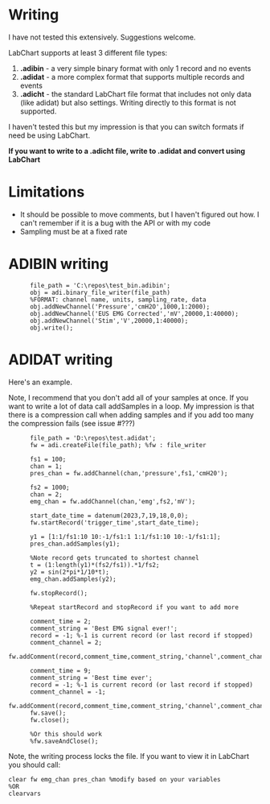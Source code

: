 # Writing 

I have not tested this extensively. Suggestions welcome.

LabChart supports at least 3 different file types:

1. **.adibin** - a very simple binary format with only 1 record and no events
2. **.adidat** - a more complex format that supports multiple records and events
3. **.adicht** - the standard LabChart file format that includes not only data (like adidat) but also settings. Writing directly to this format is not supported.

I haven't tested this but my impression is that you can switch formats if need be using LabChart.

**If you want to write to a .adicht file, write to .adidat and convert using LabChart**

# Limitations #

- It should be possible to move comments, but I haven't figured out how. I can't remember if it is a bug with the API or with my code
- Sampling must be at a fixed rate

# ADIBIN writing #

```
      file_path = 'C:\repos\test_bin.adibin';
      obj = adi.binary_file_writer(file_path)
      %FORMAT: channel name, units, sampling_rate, data
      obj.addNewChannel('Pressure','cmH2O',1000,1:2000);
      obj.addNewChannel('EUS EMG Corrected','mV',20000,1:40000);
      obj.addNewChannel('Stim','V',20000,1:40000);
      obj.write();
```

# ADIDAT writing #

Here's an example.

Note, I recommend that you don't add all of your samples at once. If you want to write a lot of data call addSamples in a loop. My impression is that there is a compression call when adding samples and if you add too many the compression fails (see issue #???)

```
      file_path = 'D:\repos\test.adidat';
      fw = adi.createFile(file_path); %fw : file_writer
    
      fs1 = 100;
      chan = 1;
      pres_chan = fw.addChannel(chan,'pressure',fs1,'cmH20');
    
      fs2 = 1000;
      chan = 2;
      emg_chan = fw.addChannel(chan,'emg',fs2,'mV');
    
      start_date_time = datenum(2023,7,19,18,0,0);
      fw.startRecord('trigger_time',start_date_time);
    
      y1 = [1:1/fs1:10 10:-1/fs1:1 1:1/fs1:10 10:-1/fs1:1];
      pres_chan.addSamples(y1);
      
      %Note record gets truncated to shortest channel
      t = (1:length(y1)*(fs2/fs1)).*1/fs2;
      y2 = sin(2*pi*1/10*t);
      emg_chan.addSamples(y2);
    
      fw.stopRecord();
	  
	  %Repeat startRecord and stopRecord if you want to add more
    
      comment_time = 2;
      comment_string = 'Best EMG signal ever!';
      record = -1; %-1 is current record (or last record if stopped)
      comment_channel = 2;
      fw.addComment(record,comment_time,comment_string,'channel',comment_channel);
    
      comment_time = 9;
      comment_string = 'Best time ever';
      record = -1; %-1 is current record (or last record if stopped)
      comment_channel = -1;
      fw.addComment(record,comment_time,comment_string,'channel',comment_channel);
      fw.save();
      fw.close();
	  
	  %Or this should work
      %fw.saveAndClose();
```

Note, the writing process locks the file. If you want to view it in LabChart you should call:

```
clear fw emg_chan pres_chan %modify based on your variables
%OR
clearvars
```
